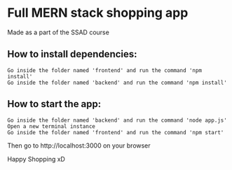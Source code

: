 # Full MERN stack shopping app

Made as a part of the SSAD course

## How to install dependencies:
	
	Go inside the folder named 'frontend' and run the command 'npm install'
	Go inside the folder named 'backend' and run the command 'npm install'

## How to start the app:

	Go inside the folder named 'backend' and run the command 'node app.js'
	Open a new terminal instance
	Go inside the folder named 'frontend' and run the command 'npm start'

Then go to http://localhost:3000 on your browser

Happy Shopping xD

